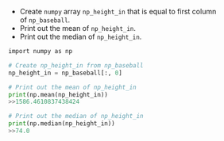- Create `numpy` array `np_height_in` that is equal to first column of `np_baseball`.
- Print out the mean of `np_height_in`.
- Print out the median of `np_height_in`.
```Python
import numpy as np

# Create np_height_in from np_baseball
np_height_in = np_baseball[:, 0]

# Print out the mean of np_height_in
print(np.mean(np_height_in))
>>1586.4610837438424

# Print out the median of np_height_in
print(np.median(np_height_in))
>>74.0
```